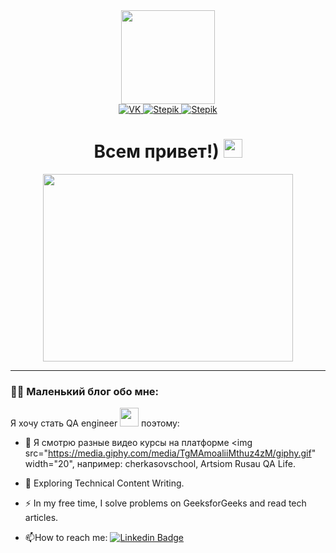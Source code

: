 <div id="header" align="center">
  <img src="https://media.giphy.com/media/3oKIPnAiaMCws8nOsE/giphy.gif" width="150"/>

  <div id="badges" >
    <a href="https://vk.com/id502727440">
      <img src="https://img.shields.io/badge/VK-blue?style=for-the-badge&logo=VK&logoColor=white" alt="VK"/>
    </a>
    <a href="https://stepik.org/users/496776514/profile">
      <img src="https://img.shields.io/badge/Stepik-red?style=for-the-badge&logo=Stepik&logoColor=white" alt="Stepik"/>
    </a>
    <a href="https://stepik.org/users/496776514/profile">
      <img src="https://img.shields.io/badge/Telegram-blue?style=for-the-badge&logo=Telegram&logoColor=white" alt="Stepik"/>
    </a>
  </div>
<h1>
  Всем привет!)
  <img src="https://media.giphy.com/media/hvRJCLFzcasrR4ia7z/giphy.gif" width="30px"/>
</h1>
</div>

<div align="center">
  <img src="https://media.giphy.com/media/i1JHRZSXO9LZZDHqii/giphy.gif" width="400" height="300"/>
</div>

---

### :woman_technologist: Маленький блог обо мне:

Я хочу стать QA engineer <img src="https://media.giphy.com/media/WUlplcMpOCEmTGBtBW/giphy.gif" width="30"> поэтому:

- :telescope: Я смотрю разные видео курсы на платформе  <img src="https://media.giphy.com/media/TgMAmoaliiMthuz4zM/giphy.gif" width="20", например: cherkasovschool, Artsiom Rusau QA Life.

- :seedling: Exploring Technical Content Writing.

- :zap: In my free time, I solve problems on GeeksforGeeks and read tech articles.

- :mailbox:How to reach me: [![Linkedin Badge](https://img.shields.io/badge/-kakbar-blue?style=flat&logo=Linkedin&logoColor=white)](your-linkedin-url)
